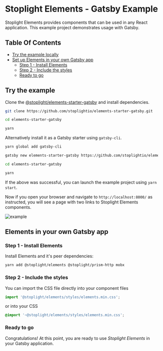 # Stoplight Elements - Gatsby Example

Stoplight Elements provides components that can be used in any React application.
This example project demonstrates usage with Gatsby.

## Table Of Contents

* [Try the example locally](#try-the-example)
* [Set up Elements in your own Gatsby app](#elements-in-your-gatsby-app)
  * [Step 1 - Install Elements](#step-1---install-elements)
  * [Step 2 - Include the styles](#step-2---include-the-styles)
  * [Ready to go](#ready-to-go)

## Try the example

Clone the [@stoplight/elements-starter-gatsby](https://github.com/stoplightio/elements-starter-gatsby) and install dependencies.

```bash
git clone https://github.com/stoplightio/elements-starter-gatsby.git

cd elements-starter-gatsby

yarn
```

Alternatively install it as a Gatsby starter using `gatsby-cli`.

```bash
yarn global add gatsby-cli

gatsby new elements-starter-gatsby https://github.com/stoplightio/elements-starter-gatsby

cd elements-starter-gatsby

yarn
```

If the above was successful, you can launch the example project using `yarn start`.

Now if you open your browser and navigate to `http://localhost:8000/` as instructed, you will see a page with two links to Stoplight Elements components.

![example](https://user-images.githubusercontent.com/14196079/91562747-00453080-e93e-11ea-9e6a-49e6647c594c.png)

## Elements in your own Gatsby app

### Step 1 - Install Elements

Install Elements and it's peer dependencies:

```bash
yarn add @stoplight/elements @stoplight/prism-http mobx
```

### Step 2 - Include the styles

You can import the CSS file directly into your component files

```jsx
import '@stoplight/elements/styles/elements.min.css';
```

or into your CSS

```css
@import '~@stoplight/elements/styles/elements.min.css';
```

### Ready to go

Congratulations! At this point, you are ready to use *Stoplight Elements* in your Gatsby application.
